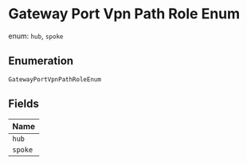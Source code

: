 
# Gateway Port Vpn Path Role Enum

enum: `hub`, `spoke`

## Enumeration

`GatewayPortVpnPathRoleEnum`

## Fields

| Name |
|  --- |
| `hub` |
| `spoke` |

